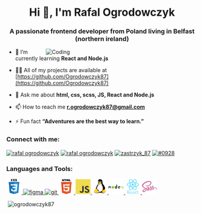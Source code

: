 <h1 align="center">Hi 👋, I'm Rafal Ogrodowczyk</h1>
<h3 align="center">A passionate frontend developer from Poland living in Belfast (northern ireland)</h3>
<img align="right" alt="Coding" width="400" src="https://camo.githubusercontent.com/1ec9834b287b0804c3f69325ead7b5227508a8af7faa37bcbb2c013f4d596cf4/68747470733a2f2f73616d6d6c792d686f73742e636f6d2f696d616765732f736974652e676966">



- 🌱 I’m currently learning **React and Node.js**

- 👨‍💻 All of my projects are available at [https://github.com/Ogrodowczyk87](https://github.com/Ogrodowczyk87)

- 💬 Ask me about **html, css, scss, JS, React and Node.js**

- 📫 How to reach me **r.ogrodowczyk87@gmail.com**

- ⚡ Fun fact **“Adventures are the best way to learn.”**

<h3 align="left">Connect with me:</h3>
<p align="left">
<a href="https://linkedin.com/in/rafal ogrodowczyk" target="blank"><img align="center" src="https://raw.githubusercontent.com/rahuldkjain/github-profile-readme-generator/master/src/images/icons/Social/linked-in-alt.svg" alt="rafal ogrodowczyk" height="30" width="40" /></a>
<a href="https://fb.com/rafal ogrodowczyk" target="blank"><img align="center" src="https://raw.githubusercontent.com/rahuldkjain/github-profile-readme-generator/master/src/images/icons/Social/facebook.svg" alt="rafal ogrodowczyk" height="30" width="40" /></a>
<a href="https://instagram.com/zastrzyk_87" target="blank"><img align="center" src="https://raw.githubusercontent.com/rahuldkjain/github-profile-readme-generator/master/src/images/icons/Social/instagram.svg" alt="zastrzyk_87" height="30" width="40" /></a>
<a href="https://discord.gg/#0928" target="blank"><img align="center" src="https://raw.githubusercontent.com/rahuldkjain/github-profile-readme-generator/master/src/images/icons/Social/discord.svg" alt="#0928" height="30" width="40" /></a>
</p>

<h3 align="left">Languages and Tools:</h3>
<p align="left"> <a href="https://www.w3schools.com/css/" target="_blank" rel="noreferrer"> <img src="https://raw.githubusercontent.com/devicons/devicon/master/icons/css3/css3-original-wordmark.svg" alt="css3" width="40" height="40"/> </a> <a href="https://www.figma.com/" target="_blank" rel="noreferrer"> <img src="https://www.vectorlogo.zone/logos/figma/figma-icon.svg" alt="figma" width="40" height="40"/> </a> <a href="https://git-scm.com/" target="_blank" rel="noreferrer"> <img src="https://www.vectorlogo.zone/logos/git-scm/git-scm-icon.svg" alt="git" width="40" height="40"/> </a> <a href="https://www.w3.org/html/" target="_blank" rel="noreferrer"> <img src="https://raw.githubusercontent.com/devicons/devicon/master/icons/html5/html5-original-wordmark.svg" alt="html5" width="40" height="40"/> </a> <a href="https://developer.mozilla.org/en-US/docs/Web/JavaScript" target="_blank" rel="noreferrer"> <img src="https://raw.githubusercontent.com/devicons/devicon/master/icons/javascript/javascript-original.svg" alt="javascript" width="40" height="40"/> </a> <a href="https://www.linux.org/" target="_blank" rel="noreferrer"> <img src="https://raw.githubusercontent.com/devicons/devicon/master/icons/linux/linux-original.svg" alt="linux" width="40" height="40"/> </a> <a href="https://nodejs.org" target="_blank" rel="noreferrer"> <img src="https://raw.githubusercontent.com/devicons/devicon/master/icons/nodejs/nodejs-original-wordmark.svg" alt="nodejs" width="40" height="40"/> </a> <a href="https://reactjs.org/" target="_blank" rel="noreferrer"> <img src="https://raw.githubusercontent.com/devicons/devicon/master/icons/react/react-original-wordmark.svg" alt="react" width="40" height="40"/> </a> <a href="https://sass-lang.com" target="_blank" rel="noreferrer"> <img src="https://raw.githubusercontent.com/devicons/devicon/master/icons/sass/sass-original.svg" alt="sass" width="40" height="40"/> </a> </p>



<p>&nbsp;<img align="center" src="https://github-readme-stats.vercel.app/api?username=ogrodowczyk87&show_icons=true&locale=en" alt="ogrodowczyk87" /></p>



